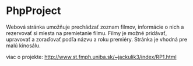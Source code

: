 # PhpProject

Webová stránka umožňuje prechádzať zoznam filmov, informácie o nich a rezervovať si miesta
na premietanie filmu. Filmy je možné pridávať, upravovať a zoraďovať podľa názvu a roku
premiéry. Stránka je vhodná pre malú kinosálu.

viac o projekte: http://www.st.fmph.uniba.sk/~jackulik3/index/RP1.html
